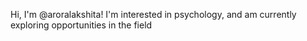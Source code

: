 Hi, I'm @aroralakshita!
I'm interested in psychology, and am currently exploring opportunities in the field
